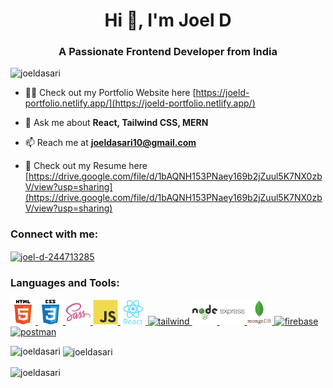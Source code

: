 <h1 align="center">Hi 👋, I'm Joel D</h1>
<h3 align="center">A Passionate Frontend Developer from India</h3>

<p align="left"> <img src="https://komarev.com/ghpvc/?username=joeldasari&label=Profile%20views&color=0e75b6&style=flat" alt="joeldasari" /> </p>

- 👨‍💻 Check out my Portfolio Website here [https://joeld-portfolio.netlify.app/](https://joeld-portfolio.netlify.app/)

- 💬 Ask me about **React, Tailwind CSS, MERN**

- 📫 Reach me at **joeldasari10@gmail.com**

- 📄 Check out my Resume here [https://drive.google.com/file/d/1bAQNH153PNaey169b2jZuul5K7NX0zbV/view?usp=sharing](https://drive.google.com/file/d/1bAQNH153PNaey169b2jZuul5K7NX0zbV/view?usp=sharing)

<h3 align="left">Connect with me:</h3>
<p align="left">
<a href="https://linkedin.com/in/joel-d-244713285" target="blank"><img align="center" src="https://raw.githubusercontent.com/rahuldkjain/github-profile-readme-generator/master/src/images/icons/Social/linked-in-alt.svg" alt="joel-d-244713285" height="30" width="40" /></a>
</p>

<h3 align="left">Languages and Tools:</h3>
<p align="left"><a href="https://www.w3.org/html/" target="_blank" rel="noreferrer"> <img src="https://raw.githubusercontent.com/devicons/devicon/master/icons/html5/html5-original-wordmark.svg" alt="html5" width="40" height="40"/> </a> <a href="https://www.w3schools.com/css/" target="_blank" rel="noreferrer"> <img src="https://raw.githubusercontent.com/devicons/devicon/master/icons/css3/css3-original-wordmark.svg" alt="css3" width="40" height="40"/> </a> <a href="https://sass-lang.com" target="_blank" rel="noreferrer"> <img src="https://raw.githubusercontent.com/devicons/devicon/master/icons/sass/sass-original.svg" alt="sass" width="40" height="40"/> </a> <a href="https://developer.mozilla.org/en-US/docs/Web/JavaScript" target="_blank" rel="noreferrer"> <img src="https://raw.githubusercontent.com/devicons/devicon/master/icons/javascript/javascript-original.svg" alt="javascript" width="40" height="40"/> </a> <a href="https://reactjs.org/" target="_blank" rel="noreferrer"> <img src="https://raw.githubusercontent.com/devicons/devicon/master/icons/react/react-original-wordmark.svg" alt="react" width="40" height="40"/> </a> <a href="https://tailwindcss.com/" target="_blank" rel="noreferrer"> <img src="https://www.vectorlogo.zone/logos/tailwindcss/tailwindcss-icon.svg" alt="tailwind" width="40" height="40"/> </a> <a href="https://nodejs.org" target="_blank" rel="noreferrer"> <img src="https://raw.githubusercontent.com/devicons/devicon/master/icons/nodejs/nodejs-original-wordmark.svg" alt="nodejs" width="40" height="40"/> </a> <a href="https://expressjs.com" target="_blank" rel="noreferrer"> <img src="https://raw.githubusercontent.com/devicons/devicon/master/icons/express/express-original-wordmark.svg" alt="express" width="40" height="40"/> </a> <a href="https://www.mongodb.com/" target="_blank" rel="noreferrer"> <img src="https://raw.githubusercontent.com/devicons/devicon/master/icons/mongodb/mongodb-original-wordmark.svg" alt="mongodb" width="40" height="40"/> </a> <a href="https://firebase.google.com/" target="_blank" rel="noreferrer"> <img src="https://www.vectorlogo.zone/logos/firebase/firebase-icon.svg" alt="firebase" width="40" height="40"/> </a> <a href="https://postman.com" target="_blank" rel="noreferrer"> <img src="https://www.vectorlogo.zone/logos/getpostman/getpostman-icon.svg" alt="postman" width="40" height="40"/> </a> </p>

<p><img align="left" src="https://github-readme-stats.vercel.app/api/top-langs?username=joeldasari&show_icons=true&locale=en&layout=compact" alt="joeldasari" /></p>

<p>&nbsp;<img align="center" src="https://github-readme-stats.vercel.app/api?username=joeldasari&show_icons=true&locale=en" alt="joeldasari" /></p>

<p><img align="center" src="https://github-readme-streak-stats.herokuapp.com/?user=joeldasari&" alt="joeldasari" /></p>
